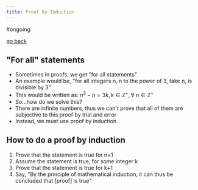 ```yaml
---
title: Proof by Induction
---
```


#ongoing 

[go back](11Subjects/11Specialist.md)

## "For all" statements
- Sometimes in proofs, we get "for all statements"
- An example would be, "for all integers n,  n to the power of 3, take n, is divisible by 3"
- This would be written as: $n^3 - n = 3k, k \in \mathbb{Z^+}, \forall \ n \in \mathbb{Z^+}$
- So...how do we solve this?
- There are infinite numbers, thus we can't prove that all of them are subjective to this proof by trial and error
- Instead, we must use proof by induction

## How to do a proof by induction
1. Prove that the statement is true for n=1
2. Assume the statement is true, for some integer k
3. Prove that the statement is true for k+1
4. Say, "By the principle of mathematical induction, it can thus be concluded that \[proof] is true"



